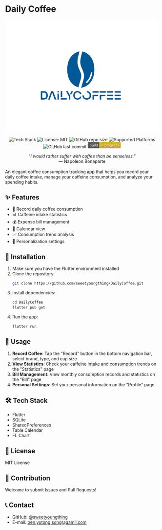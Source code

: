 # Daily Coffee

<div align="center">
  <img src="images/DailyCoffeeLogo.png" alt="Daily Coffee Logo" width="500" />
</div>

<div align="center">

  ![Tech Stack](https://img.shields.io/badge/Tech%20Stack-Flutter%20%7C%20SQLite-blue)
  ![License: MIT](https://img.shields.io/badge/License-MIT-yellow.svg)
  ![GitHub repo size](https://img.shields.io/github/repo-size/sweetyoungthing/DailyCoffee)
  ![Supported Platforms](https://img.shields.io/badge/Platforms-Android%20%7C%20iOS%20%7C%20Windows%20%7C%20macOS%20%7C%20Web-blue)
  ![GitHub last commit](https://img.shields.io/github/last-commit/sweetyoungthing/DailyCoffee)
  <img src="images/1749652945623.svg" alt="build: in progress" height="20" />

</div>

<div align="center">
  <em>"I would rather suffer with coffee than be senseless."</em><br/>
  — Napoleon Bonaparte
</div>
<br/>
An elegant coffee consumption tracking app that helps you record your daily coffee intake, manage your caffeine consumption, and analyze your spending habits.



## ✨ Features

- 📝 Record daily coffee consumption
- 📊 Caffeine intake statistics
- 💰 Expense bill management
- 📅 Calendar view
- 📈 Consumption trend analysis
- 👤 Personalization settings

## 🚀 Installation

1. Make sure you have the Flutter environment installed
2. Clone the repository:
   ```bash
   git clone https://github.com/sweetyoungthing/DailyCoffee.git
   ```
3. Install dependencies:
   ```bash
   cd DailyCoffee
   flutter pub get
   ```
4. Run the app:
   ```bash
   flutter run
   ```

## 📱 Usage

1. **Record Coffee**: Tap the "Record" button in the bottom navigation bar, select brand, type, and cup size
2. **View Statistics**: Check your caffeine intake and consumption trends on the "Statistics" page
3. **Bill Management**: View monthly consumption records and statistics on the "Bill" page
4. **Personal Settings**: Set your personal information on the "Profile" page

## 🛠 Tech Stack

- Flutter
- SQLite
- SharedPreferences
- Table Calendar
- FL Chart

## 📄 License

MIT License

## 🤝 Contribution

Welcome to submit Issues and Pull Requests!

## 📞 Contact

- GitHub: [@sweetyoungthing](https://github.com/sweetyoungthing)
- E-mail: ben.yutong.song@gamil.com
